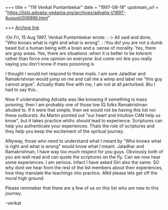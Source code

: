 +++
title = "119 Venkat Puntambekar"
date = "1997-08-18"
upstream_url = "https://lists.advaita-vedanta.org/archives/advaita-l/1997-August/006896.html"

+++
[Archive link](https://lists.advaita-vedanta.org/archives/advaita-l/1997-August/006896.html)

   :On Fri, 15 Aug 1997, Venkat Puntambekar wrote:
   :
   :> All said and done, "Who knows what is right and what is wrong".
   :
   :You do!  you are not a dumb beast but a human being with a brain and a
   :sense of morality.  Yes, there are gray areas.  Yes, there are situations
   :when it is better to be tolerant rather than force one opinion on everyone
   :but come on!  Are you really saying you don't know if mass poisoning is

I thought I would not respond to these mails. I am sure Jaladhar and Ramakrishnan would
jump on me and call me a wimp and label me "this guy cannot argue".
Actually thats fine with me, I am not at all perturbed. Btu I had to say this..

Now if understanding
Advaita was like knowing if something is mass poisning, then I am probably one
of those low IQ folks Ramakrishnan alluded to. If it were that simple, then we would
not be having this list nor these outbursts. As Martin pointed out "our heart
and intuition CAN help us know", but it takes practice whihc should lead
to experience. Scriptures can help you authenticate your experiences. Thats the role
of scriptures and they help you keep the excitement of the spritual journey.

ANyway, those who need to understand what I meant by "Who knows what is right and what is
wrong" would know what I meant. Jaladhar and Ramakrishnan, I have way too much respect
for you guys. Obviously both of you are well read and can quote the scriptures on
the fly. Can we now hear some experiences. I am serious. Infact I have asked
Giri also the same. SO why dont we hear from the rest of the list members about their
experiences, how they translate the teachings into practice. ANd please lets get
off the moral high ground.

Please remmeber that there are a few of us on this list who are new to this journey.

-venkat

